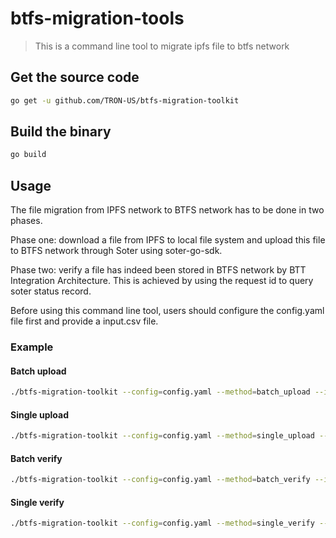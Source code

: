 # btfs-migration-tools
> This is a command line tool to migrate ipfs file to btfs network

## Get the source code
```bash
go get -u github.com/TRON-US/btfs-migration-toolkit
```

## Build the binary
```bash
go build
```

## Usage
The file migration from IPFS network to BTFS network has to be done in two phases. 

Phase one: download a file from IPFS to local file system and upload this file to BTFS network 
through Soter using soter-go-sdk. 

Phase two: verify a file has indeed been stored in BTFS network by BTT Integration Architecture.
This is achieved by using the request id to query soter status record.

Before using this command line tool, users should configure the config.yaml file first and provide a input.csv file.
### Example
#### Batch upload
```bash
./btfs-migration-toolkit --config=config.yaml --method=batch_upload --input=input.csv
```

#### Single upload
```bash
./btfs-migration-toolkit --config=config.yaml --method=single_upload --hash=Qmxxxxxx
```

#### Batch verify
```bash
./btfs-migration-toolkit --config=config.yaml --method=batch_verify --input=output_hash.csv
```

#### Single verify
```bash
./btfs-migration-toolkit --config=config.yaml --method=single_verify --request-id=xxxxx
```